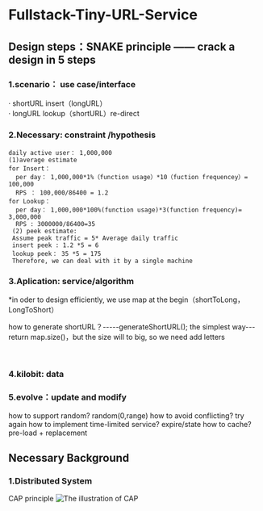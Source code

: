 # Fullstack-Tiny-URL-Service

## Design steps：SNAKE principle —— crack a design in 5 steps
### 1.scenario： use case/interface

>
· shortURL insert（longURL）  
· longURL lookup（shortURL）re-direct

### 2.Necessary: constraint /hypothesis 
    daily active user： 1,000,000
    (1)average estimate
    for Insert：
      per day： 1,000,000*1%（function usage）*10（fuction frequencey）= 100,000
      RPS ： 100,000/86400 = 1.2
    for Lookup：
      per day： 1,000,000*100%(function usage)*3(function frequency)= 3,000,000
      RPS : 3000000/86400=35  
     (2) peek estimate:
     Assume peak traffic = 5* Average daily traffic
     insert peek : 1.2 *5 = 6
     lookup peek： 35 *5 = 175
     Therefore, we can deal with it by a single machine

### 3.Aplication: service/algorithm
 
 *in oder to design efficiently, we use map at the begin（shortToLong， LongToShort）
 
  how to generate shortURL？-----generateShortURL();
  the simplest way---return map.size()，but the size will to big, so we need add letters
                                                                                         
                                                                                 
### 4.kilobit: data 

### 5.evolve：update and modify
how to support random? random(0,range)
how to avoid conflicting? try again
how to implement time-limited service? expire/state
how to cache? pre-load  + replacement
## Necessary Background

### 1.Distributed System
CAP principle
![The illustration of CAP](http://chuantu.biz/t6/216/1517120514x-1376440240.png " ")


